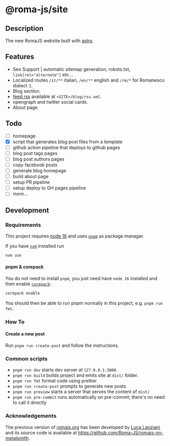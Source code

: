# @roma-js/site

## Description

The new RomaJS website built with [astro](https://astro.build/).

## Features

- Seo Support | automatic sitemap generation, robots.txt, `link[rel="alternate"]` etc...
- Localized routes `/it/**` italian, `/en/**` english and `/rm/*` for Romanesco dialect :).
- Blog section.
- [feed rss](https://rss.com/blog/how-do-rss-feeds-work/) available at `<SITE>/blog/rss.xml`.
- opengraph and twitter social cards.
- About page

## Todo

- [ ] homepage
- [x] script that generates blog post files from a template
- [ ] github action pipeline that deploys to github pages
- [ ] blog post tags pages
- [ ] blog post authors pages
- [ ] copy facebook posts
- [ ] generate blog homepage
- [ ] build about page
- [ ] setup PR pipeline
- [ ] setup deploy to GH pages pipeline
- [ ] more...

## Development

### Requirements

This project requires [node 16](https://nodejs.org/en/) and uses [`pnpm`](https://pnpm.io/) as package manager.

If you have [`nvm`](https://github.com/nvm-sh/nvm) installed run

```bash
nvm use
```

#### pnpm & corepack

You do not need to install `pnpm`, you just need have `node 16` installed and then enable [`corepack`](https://nodejs.org/api/corepack.html):

```bash
corepack enable
```

You should then be able to run pnpm normally in this project, e.g. `pnpm run fmt`.

### How To

#### Create a new post

Run `pnpm run create-post` and follow the instructions.

### Common scripts

- `pnpm run dev` starts dev server at `127.0.0.1:3000`.
- `pnpm run build` builds project and emits site at `dist/` folder.
- `pnpm run fmt` format code using prettier
- `pnpm run create-post` prompts to generate new posts
- `pnpm run preview` starts a server that serves the content of `dist/`
- `pnpm run pre-commit` runs automatically on pre-commit; there's no need to call it directly

### Acknowledgements

The previous version of [romajs.org](https://romajs.org/) has been developed by [Luca Lanziani](https://github.com/LucaLanziani) and its source code is available at https://github.com/Roma-JS/romajs-on-metalsmith.
